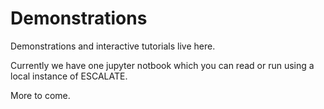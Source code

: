 # Demonstrations

Demonstrations and interactive tutorials live here. 

Currently we have one jupyter notbook which you can read or run using a local instance of ESCALATE.

More to come. 
